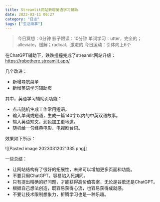 ```yaml
---
title: Streamlit网站新增英语学习辅助
date: 2023-03-11 06:27 
category: "日志"
tags: ["生活琐事"]
---
```


> 今日冥想：0分钟
> 影子跟读：10分钟
> 单词学习：utter，完全的；alleviate，缓解；radical，激进的
> 今日运动：引体向上6个

在ChatGPT辅助下，跌跌撞撞完成了streamlit网站升级：
https://robothere.streamlit.app/

几个改进：
- 新增导航菜单
- 新增英语学习辅助页

其中，英语学习辅助页功能：
- 点击随机生成工作常用短语。
- 输入单词或短语，生成一篇140字以内的中英双语故事。
- 输入英语短文，润色加工更地道。
- 随机给一句经典电影、电视剧台词。

效果如下所示：

![[Pasted image 20230312021335.png]]

一些总结：

-   让网站结构有了很好的拓展性，未来可以增加更多页面和功能。
-   不要只用ChatGPT，容易陷入死胡同。
-   只有提出精确的好问题，才能获得高价值答案，无论是谷歌还是ChatGPT。
-   根据自己想法创造，既容易获得心流，也容易获得成就感。
-   不要让技术限制想象力，折腾学习也是一种乐趣。